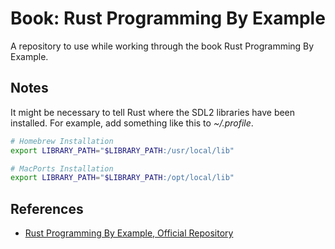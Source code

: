 # Book: Rust Programming By Example

A repository to use while working through the book Rust Programming By Example.

## Notes ##

It might be necessary to tell Rust where the SDL2 libraries have been installed.
For example, add something like this to *~/.profile*.

```sh
# Homebrew Installation
export LIBRARY_PATH="$LIBRARY_PATH:/usr/local/lib"

# MacPorts Installation
export LIBRARY_PATH="$LIBRARY_PATH:/opt/local/lib"
```

## References

- [Rust Programming By Example, Official Repository][book-official-repo]

[book-official-repo]: https://github.com/PacktPublishing/Rust-Programming-By-Example

